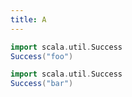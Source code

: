 ```yaml
---
title: A
---
```


```scala mdoc:js
import scala.util.Success
Success("foo")
```

```scala mdoc:js
import scala.util.Success
Success("bar")
```
